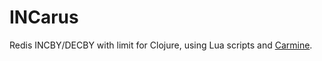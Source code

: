 # INCarus

Redis INCBY/DECBY with limit for Clojure, using Lua scripts and [Carmine](https://github.com/ptaoussanis/carmine).
